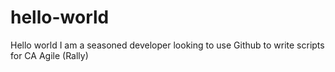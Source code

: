 # hello-world
Hello world
I am a seasoned developer looking to use Github to write scripts for CA Agile (Rally)
